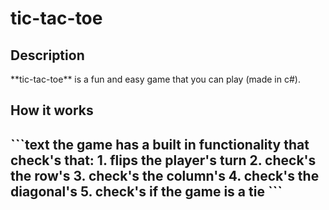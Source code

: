 # tic-tac-toe

<h2>Description</h2>
**tic-tac-toe** is a fun and easy game that you can play (made in c#).

<h2>How it works<h2>
 ```text
 the game has a built in functionality that check's that:
      1. flips the player's turn
      2. check's the row's
      3. check's the column's
      4. check's the diagonal's
      5. check's if the game is a tie
 ```
